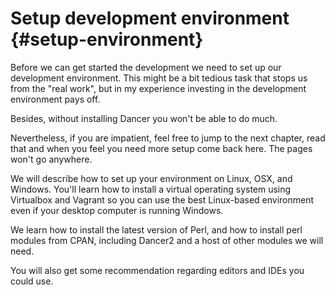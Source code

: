 # Setup development environment {#setup-environment}

Before we can get started the development we need to set up our development environment. This might be a bit tedious task that stops us from the "real work",
but in my experience investing in the development environment pays off.

Besides, without installing Dancer you won't be able to do much.

Nevertheless, if you are impatient, feel free to jump to the next chapter, read that and when you feel you need more setup come back here. The pages won't go anywhere.

We will describe how to set up your environment on Linux, OSX, and Windows. You'll learn how to install a virtual operating system using Virtualbox and Vagrant so you can
use the best Linux-based environment even if your desktop computer is running Windows.

We learn how to install the latest version of Perl, and how to install perl modules from CPAN, including Dancer2 and a host of other modules we will need.

You will also get some recommendation regarding editors and IDEs you could use.

